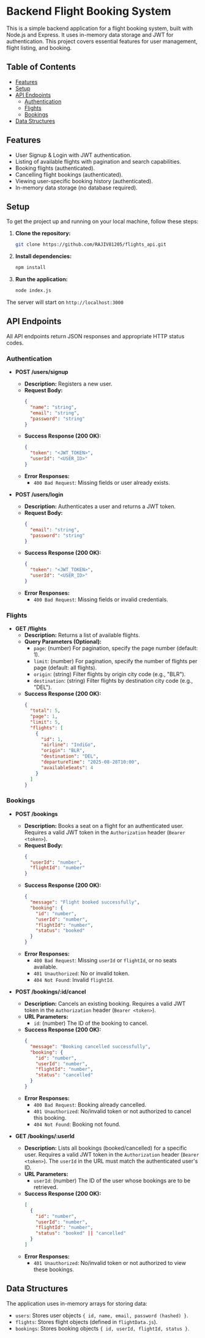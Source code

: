 # Backend Flight Booking System

This is a simple backend application for a flight booking system, built with Node.js and Express. It uses in-memory data storage and JWT for authentication. This project covers essential features for user management, flight listing, and booking.

## Table of Contents

- [Features](#features)
- [Setup](#setup)
- [API Endpoints](#api-endpoints)
  - [Authentication](#authentication)
  - [Flights](#flights)
  - [Bookings](#bookings)
- [Data Structures](#data-structures)

## Features

- User Signup & Login with JWT authentication.
- Listing of available flights with pagination and search capabilities.
- Booking flights (authenticated).
- Cancelling flight bookings (authenticated).
- Viewing user-specific booking history (authenticated).
- In-memory data storage (no database required).

## Setup

To get the project up and running on your local machine, follow these steps:

1.  **Clone the repository:**

    ```bash
    git clone https://github.com/RAJIV81205/flights_api.git
    ```

2.  **Install dependencies:**

    ```bash
    npm install
    ```

3.  **Run the application:**

    ```bash
    node index.js
    ```

The server will start on `http://localhost:3000` 

## API Endpoints

All API endpoints return JSON responses and appropriate HTTP status codes.

### Authentication

-   **POST /users/signup**
    -   **Description:** Registers a new user.
    -   **Request Body:**
        ```json
        {
          "name": "string",
          "email": "string",
          "password": "string"
        }
        ```
    -   **Success Response (200 OK):**
        ```json
        {
          "token": "<JWT_TOKEN>",
          "userId": "<USER_ID>"
        }
        ```
    -   **Error Responses:**
        -   `400 Bad Request`: Missing fields or user already exists.

-   **POST /users/login**
    -   **Description:** Authenticates a user and returns a JWT token.
    -   **Request Body:**
        ```json
        {
          "email": "string",
          "password": "string"
        }
        ```
    -   **Success Response (200 OK):**
        ```json
        {
          "token": "<JWT_TOKEN>",
          "userId": "<USER_ID>"
        }
        ```
    -   **Error Responses:**
        -   `400 Bad Request`: Missing fields or invalid credentials.

### Flights

-   **GET /flights**
    -   **Description:** Returns a list of available flights.
    -   **Query Parameters (Optional):**
        -   `page`: (number) For pagination, specify the page number (default: 1).
        -   `limit`: (number) For pagination, specify the number of flights per page (default: all flights).
        -   `origin`: (string) Filter flights by origin city code (e.g., "BLR").
        -   `destination`: (string) Filter flights by destination city code (e.g., "DEL").
    -   **Success Response (200 OK):**
        ```json
        {
          "total": 5,
          "page": 1,
          "limit": 5,
          "flights": [
            {
              "id": 1,
              "airline": "IndiGo",
              "origin": "BLR",
              "destination": "DEL",
              "departureTime": "2025-08-28T10:00",
              "availableSeats": 4
            }
          ]
        }
        ```

### Bookings

-   **POST /bookings**
    -   **Description:** Books a seat on a flight for an authenticated user. Requires a valid JWT token in the `Authorization` header (`Bearer <token>`).
    -   **Request Body:**
        ```json
        {
          "userId": "number",
          "flightId": "number"
        }
        ```
    -   **Success Response (200 OK):**
        ```json
        {
          "message": "Flight booked successfully",
          "booking": {
            "id": "number",
            "userId": "number",
            "flightId": "number",
            "status": "booked"
          }
        }
        ```
    -   **Error Responses:**
        -   `400 Bad Request`: Missing `userId` or `flightId`, or no seats available.
        -   `401 Unauthorized`: No or invalid token.
        -   `404 Not Found`: Invalid `flightId`.

-   **POST /bookings/:id/cancel**
    -   **Description:** Cancels an existing booking. Requires a valid JWT token in the `Authorization` header (`Bearer <token>`).
    -   **URL Parameters:**
        -   `id`: (number) The ID of the booking to cancel.
    -   **Success Response (200 OK):**
        ```json
        {
          "message": "Booking cancelled successfully",
          "booking": {
            "id": "number",
            "userId": "number",
            "flightId": "number",
            "status": "cancelled"
          }
        }
        ```
    -   **Error Responses:**
        -   `400 Bad Request`: Booking already cancelled.
        -   `401 Unauthorized`: No/invalid token or not authorized to cancel this booking.
        -   `404 Not Found`: Booking not found.

-   **GET /bookings/:userId**
    -   **Description:** Lists all bookings (booked/cancelled) for a specific user. Requires a valid JWT token in the `Authorization` header (`Bearer <token>`). The `userId` in the URL must match the authenticated user's ID.
    -   **URL Parameters:**
        -   `userId`: (number) The ID of the user whose bookings are to be retrieved.
    -   **Success Response (200 OK):**
        ```json
        [
          {
            "id": "number",
            "userId": "number",
            "flightId": "number",
            "status": "booked" || "cancelled"
          }
        ]
        ```
    -   **Error Responses:**
        -   `401 Unauthorized`: No/invalid token or not authorized to view these bookings.

## Data Structures

The application uses in-memory arrays for storing data:

-   `users`: Stores user objects `{ id, name, email, password (hashed) }`.
-   `flights`: Stores flight objects (defined in `flightData.js`).
-   `bookings`: Stores booking objects `{ id, userId, flightId, status }`.


